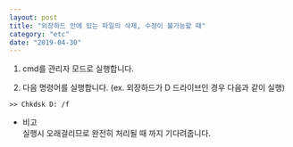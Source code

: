 ```yaml
---
layout: post
title: "외장하드 안에 있는 파일의 삭제, 수정이 불가능할 때"
category: "etc"
date: "2019-04-30"
---
```


1. cmd를 관리자 모드로 실행합니다.  

2. 다음 명령어를 실행합니다. (ex. 외장하드가 D 드라이브인 경우 다음과 같이 실행)
```
>> Chkdsk D: /f
```

* 비고  
실행시 오래걸리므로 완전히 처리될 때 까지 기다려줍니다.
